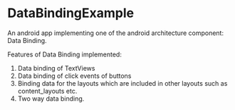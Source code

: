 # DataBindingExample
An android app implementing one of the android architecture component: Data Binding.


Features of Data Binding implemented:
1) Data binding of TextViews
2) Data binding of click events of buttons
3) Binding data for the layouts which are included in other layouts such as content_layouts etc.
4) Two way data binding.
